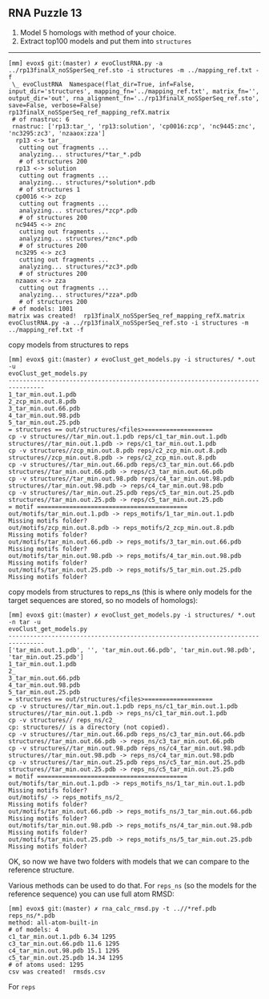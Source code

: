 RNA Puzzle 13
----------------------------------------------------------

1. Model 5 homologs with method of your choice.
2. Extract top100 models and put them into `structures`

-------------------------------------------------------------------------------

    [mm] evox$ git:(master) ✗ evoClustRNA.py -a ../rp13finalX_noSSperSeq_ref.sto -i structures -m ../mapping_ref.txt -f
     \_ evoClustRNA  Namespace(flat_dir=True, inf=False, input_dir='structures', mapping_fn='../mapping_ref.txt', matrix_fn='', output_dir='out', rna_alignment_fn='../rp13finalX_noSSperSeq_ref.sto', save=False, verbose=False)
    rp13finalX_noSSperSeq_ref_mapping_refX.matrix
     # of rnastruc: 6
     rnastruc: ['rp13:tar_', 'rp13:solution', 'cp0016:zcp', 'nc9445:znc', 'nc3295:zc3', 'nzaaox:zza']
      rp13 <-> tar_
       cutting out fragments ...
       analyzing... structures/*tar_*.pdb
       # of structures 200
      rp13 <-> solution
       cutting out fragments ...
       analyzing... structures/*solution*.pdb
       # of structures 1
      cp0016 <-> zcp
       cutting out fragments ...
       analyzing... structures/*zcp*.pdb
       # of structures 200
      nc9445 <-> znc
       cutting out fragments ...
       analyzing... structures/*znc*.pdb
       # of structures 200
      nc3295 <-> zc3
       cutting out fragments ...
       analyzing... structures/*zc3*.pdb
       # of structures 200
      nzaaox <-> zza
       cutting out fragments ...
       analyzing... structures/*zza*.pdb
       # of structures 200
     # of models: 1001
    matrix was created!  rp13finalX_noSSperSeq_ref_mapping_refX.matrix
    evoClustRNA.py -a ../rp13finalX_noSSperSeq_ref.sto -i structures -m ../mapping_ref.txt -f

copy models from structures to reps

    [mm] evox$ git:(master) ✗ evoClust_get_models.py -i structures/ *.out -u
    evoClust_get_models.py
    --------------------------------------------------------------------------------
    1_tar_min.out.1.pdb
    2_zcp_min.out.8.pdb
    3_tar_min.out.66.pdb
    4_tar_min.out.98.pdb
    5_tar_min.out.25.pdb
    = structures == out/structures/<files>===================
    cp -v structures//tar_min.out.1.pdb reps/c1_tar_min.out.1.pdb
    structures//tar_min.out.1.pdb -> reps/c1_tar_min.out.1.pdb
    cp -v structures//zcp_min.out.8.pdb reps/c2_zcp_min.out.8.pdb
    structures//zcp_min.out.8.pdb -> reps/c2_zcp_min.out.8.pdb
    cp -v structures//tar_min.out.66.pdb reps/c3_tar_min.out.66.pdb
    structures//tar_min.out.66.pdb -> reps/c3_tar_min.out.66.pdb
    cp -v structures//tar_min.out.98.pdb reps/c4_tar_min.out.98.pdb
    structures//tar_min.out.98.pdb -> reps/c4_tar_min.out.98.pdb
    cp -v structures//tar_min.out.25.pdb reps/c5_tar_min.out.25.pdb
    structures//tar_min.out.25.pdb -> reps/c5_tar_min.out.25.pdb
    = motif ==========================================
    out/motifs/tar_min.out.1.pdb -> reps_motifs/1_tar_min.out.1.pdb
    Missing motifs folder?
    out/motifs/zcp_min.out.8.pdb -> reps_motifs/2_zcp_min.out.8.pdb
    Missing motifs folder?
    out/motifs/tar_min.out.66.pdb -> reps_motifs/3_tar_min.out.66.pdb
    Missing motifs folder?
    out/motifs/tar_min.out.98.pdb -> reps_motifs/4_tar_min.out.98.pdb
    Missing motifs folder?
    out/motifs/tar_min.out.25.pdb -> reps_motifs/5_tar_min.out.25.pdb
    Missing motifs folder?

copy models from structures to reps_ns (this is where only models for the target sequences are stored, so no models of homologs):

    [mm] evox$ git:(master) ✗ evoClust_get_models.py -i structures/ *.out -n tar -u
    evoClust_get_models.py
    --------------------------------------------------------------------------------
    ['tar_min.out.1.pdb', '', 'tar_min.out.66.pdb', 'tar_min.out.98.pdb', 'tar_min.out.25.pdb']
    1_tar_min.out.1.pdb
    2_
    3_tar_min.out.66.pdb
    4_tar_min.out.98.pdb
    5_tar_min.out.25.pdb
    = structures == out/structures/<files>===================
    cp -v structures//tar_min.out.1.pdb reps_ns/c1_tar_min.out.1.pdb
    structures//tar_min.out.1.pdb -> reps_ns/c1_tar_min.out.1.pdb
    cp -v structures// reps_ns/c2_
    cp: structures// is a directory (not copied).
    cp -v structures//tar_min.out.66.pdb reps_ns/c3_tar_min.out.66.pdb
    structures//tar_min.out.66.pdb -> reps_ns/c3_tar_min.out.66.pdb
    cp -v structures//tar_min.out.98.pdb reps_ns/c4_tar_min.out.98.pdb
    structures//tar_min.out.98.pdb -> reps_ns/c4_tar_min.out.98.pdb
    cp -v structures//tar_min.out.25.pdb reps_ns/c5_tar_min.out.25.pdb
    structures//tar_min.out.25.pdb -> reps_ns/c5_tar_min.out.25.pdb
    = motif ==========================================
    out/motifs/tar_min.out.1.pdb -> reps_motifs_ns/1_tar_min.out.1.pdb
    Missing motifs folder?
    out/motifs/ -> reps_motifs_ns/2_
    Missing motifs folder?
    out/motifs/tar_min.out.66.pdb -> reps_motifs_ns/3_tar_min.out.66.pdb
    Missing motifs folder?
    out/motifs/tar_min.out.98.pdb -> reps_motifs_ns/4_tar_min.out.98.pdb
    Missing motifs folder?
    out/motifs/tar_min.out.25.pdb -> reps_motifs_ns/5_tar_min.out.25.pdb
    Missing motifs folder?


OK, so now we have two folders with models that we can compare to the reference structure.

Various methods can be used to do that. For `reps_ns` (so the models for the reference sequence) you can use full atom RMSD:

    [mm] evox$ git:(master) ✗ rna_calc_rmsd.py -t ..//*ref.pdb reps_ns/*.pdb
    method: all-atom-built-in
    # of models: 4
    c1_tar_min.out.1.pdb 6.34 1295
    c3_tar_min.out.66.pdb 11.6 1295
    c4_tar_min.out.98.pdb 15.1 1295
    c5_tar_min.out.25.pdb 14.34 1295
    # of atoms used: 1295
    csv was created!  rmsds.csv

For `reps`
